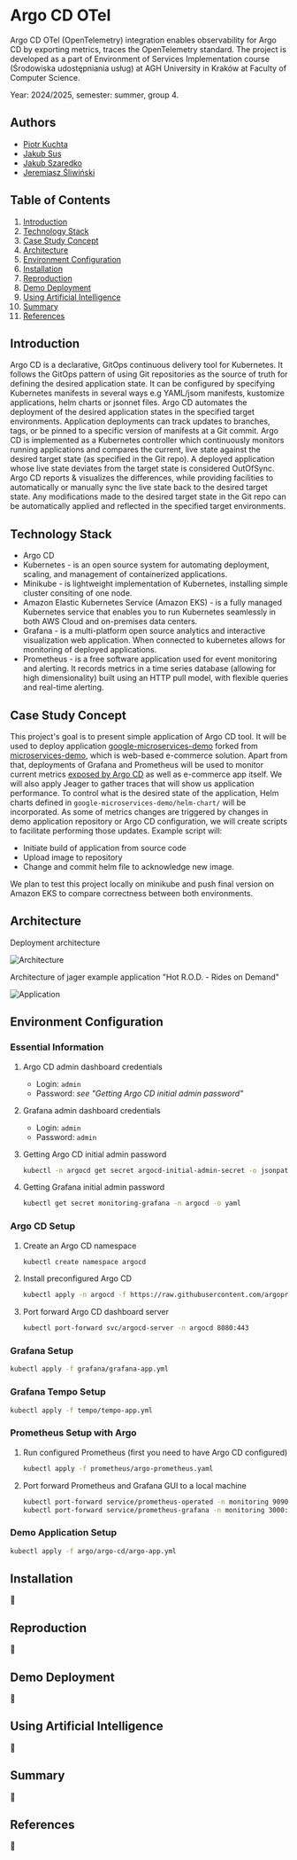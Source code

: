 # Argo CD OTel

Argo CD OTel (OpenTelemetry) integration enables observability for Argo CD by
exporting metrics, traces the OpenTelemetry standard. The project is developed
as a part of Environment of Services Implementation course (Środowiska
udostępniania usług) at AGH University in Kraków at Faculty of Computer Science.

Year: 2024/2025, semester: summer, group 4.

## Authors

- [Piotr Kuchta](https://github.com/kpiotr6)
- [Jakub Sus](https://github.com/Suselkowy)
- [Jakub Szaredko](https://github.com/Szaroslav)
- [Jeremiasz Śliwiński](https://github.com/Jeremiej19)

## Table of Contents

1. [Introduction](#introduction)
2. [Technology Stack](#technology-stack)
3. [Case Study Concept](#case-study-concept)
4. [Architecture](#architecture)
5. [Environment Configuration](#environment-configuration)
6. [Installation](#installation)
7. [Reproduction](#reproduction)
8. [Demo Deployment](#demo-deployment)
9. [Using Artificial Intelligence](#using-artificial-intelligence)
10. [Summary](#summary)
11. [References](#references)

## Introduction

Argo CD is a declarative, GitOps continuous delivery tool for Kubernetes. It
follows the GitOps pattern of using Git repositories as the source of truth for
defining the desired application state. It can be configured by specifying
Kubernetes manifests in several ways e.g YAML/jsom manifests, kustomize
applications, helm charts or jsonnet files. Argo CD automates the deployment of
the desired application states in the specified target environments. Application
deployments can track updates to branches, tags, or be pinned to a specific
version of manifests at a Git commit. Argo CD is implemented as a Kubernetes
controller which continuously monitors running applications and compares the
current, live state against the desired target state (as specified in the Git
repo). A deployed application whose live state deviates from the target state is
considered OutOfSync. Argo CD reports & visualizes the differences, while
providing facilities to automatically or manually sync the live state back to
the desired target state. Any modifications made to the desired target state in
the Git repo can be automatically applied and reflected in the specified target
environments.

## Technology Stack

- Argo CD
- Kubernetes - is an open source system for automating deployment, scaling, and
  management of containerized applications.
- Minikube - is lightweight implementation of Kubernetes, installing simple
  cluster consiting of one node.
- Amazon Elastic Kubernetes Service (Amazon EKS) - is a fully managed Kubernetes
  service that enables you to run Kubernetes seamlessly in both AWS Cloud
  and on-premises data centers.
- Grafana - is a multi-platform open source analytics and interactive
  visualization web application. When connected to kubernetes allows for
  monitoring of deployed applications.
- Prometheus - is a free software application used for event monitoring
  and alerting. It records metrics in a time series database (allowing
  for high dimensionality) built using an HTTP pull model, with flexible
  queries and real-time alerting.

## Case Study Concept

This project's goal is to present simple application of Argo CD tool. It will be
used to deploy application [google-microservices-demo](https://github.com/agh-cs-imbeciles/google-microservices-demo)
forked from
[microservices-demo](https://github.com/GoogleCloudPlatform/microservices-demo),
which is web-based e-commerce solution. Apart from that, deployments of Grafana
and Prometheus will be used to monitor current metrics [exposed by Argo CD](https://argo-cd.readthedocs.io/en/latest/operator-manual/metrics/)
as well as e-commerce app itself. We will also apply Jeager to gather traces
that will show us application performance. To control what is the desired state
of the application, Helm charts defined in
`google-microservices-demo/helm-chart/` will be incorporated. As some of metrics
changes are triggered by changes in demo application repository or Argo CD
configuration, we will create scripts to facilitate performing those updates.
Example script will:

- Initiate build of application from source code
- Upload image to repository
- Change and commit helm file to acknowledge new image.

We plan to test this project locally on minikube and push final version on Amazon EKS
to compare correctness between both environments.

## Architecture

Deployment architecture

![Architecture](./images/SIUUUU_BIG.png)

Architecture of jager example application "Hot R.O.D. - Rides on Demand"

![Application](./images/jager_app.webp)

## Environment Configuration

### Essential Information

1. Argo CD admin dashboard credentials
   - Login: `admin`
   - Password: _see "Getting Argo CD initial admin password"_

2. Grafana admin dashboard credentials
   - Login: `admin`
   - Password: `admin`

3. Getting Argo CD initial admin password

   ```bash
   kubectl -n argocd get secret argocd-initial-admin-secret -o jsonpath="{.data.password}" | base64 -d
   ```

4. Getting Grafana initial admin password

   ```bash
   kubectl get secret monitoring-grafana -n argocd -o yaml
   ```

### Argo CD Setup

1. Create an Argo CD namespace

   ```bash
   kubectl create namespace argocd
   ```

2. Install preconfigured Argo CD

   ```bash
   kubectl apply -n argocd -f https://raw.githubusercontent.com/argoproj/argo-cd/stable/manifests/install.yaml
   ```

3. Port forward Argo CD dashboard server

   ```bash
   kubectl port-forward svc/argocd-server -n argocd 8080:443
   ```

### Grafana Setup

```bash
kubectl apply -f grafana/grafana-app.yml
```

### Grafana Tempo Setup

```bash
kubectl apply -f tempo/tempo-app.yml
```

### Prometheus Setup with Argo

1. Run configured Prometheus (first you need to have Argo CD configured)

   ```bash
   kubectl apply -f prometheus/argo-prometheus.yaml
   ```

2. Port forward Prometheus and Grafana GUI to a local machine

   ```bash
   kubectl port-forward service/prometheus-operated -n monitoring 9090:9090
   kubectl port-forward service/prometheus-grafana -n monitoring 3000:80
   ```

### Demo Application Setup

```bash
kubectl apply -f argo/argo-cd/argo-app.yml
```

## Installation

🚧

## Reproduction

🚧

## Demo Deployment

🚧

## Using Artificial Intelligence

🚧

## Summary

🚧

## References

🚧
